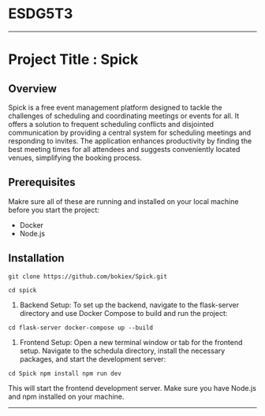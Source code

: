 # ESDG5T3

---

# Project Title : Spick

## Overview

Spick is a free event management platform designed to tackle the challenges of scheduling and coordinating meetings or events for all. It offers a solution to frequent scheduling conflicts and disjointed communication by providing a central system for scheduling meetings and responding to invites. The application enhances productivity by finding the best meeting times for all attendees and suggests conveniently located venues, simplifying the booking process.

## Prerequisites

Makre sure all of these are running and installed on your local machine before you start the project:

-   Docker
-   Node.js

## Installation

`git clone https://github.com/bokiex/Spick.git`

```
cd spick
```

1. Backend Setup: To set up the backend, navigate to the flask-server directory and use Docker Compose to build and run the project:

`cd flask-server docker-compose up --build`

1. Frontend Setup: Open a new terminal window or tab for the frontend setup. Navigate to the schedula directory, install the necessary packages, and start the development server:

`cd Spick npm install npm run dev`

This will start the frontend development server. Make sure you have Node.js and npm installed on your machine.

---
